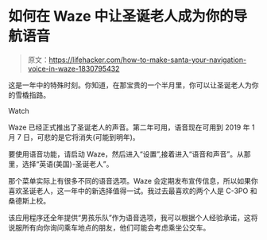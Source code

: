 # 如何在 Waze 中让圣诞老人成为你的导航语音

> 原文：<https://lifehacker.com/how-to-make-santa-your-navigation-voice-in-waze-1830795432>

这是一年中的特殊时刻。你知道，在那宝贵的一个半月里，你可以让圣诞老人为你的雪橇指路。

Watch

Waze 已经正式推出了圣诞老人的声音。第二年可用，语音现在可用到 2019 年 1 月 7 日，可悲的是它将消失(可能到明年)。

要使用语音功能，请启动 Waze，然后进入“设置”,接着进入“语音和声音”。从那里，选择“英语(美国)-圣诞老人”。

那个菜单实际上有很多不同的语音选项。Waze 会定期发布宣传信息，所以如果你喜欢圣诞老人，这一年中的新选择值得一试。我过去最喜欢的两个人是 C-3PO 和桑德斯上校。

该应用程序还全年提供“男孩乐队”作为语音选项，我可以根据个人经验承诺，这将说服所有向你询问乘车地点的朋友，他们可能会考虑乘坐公交车。